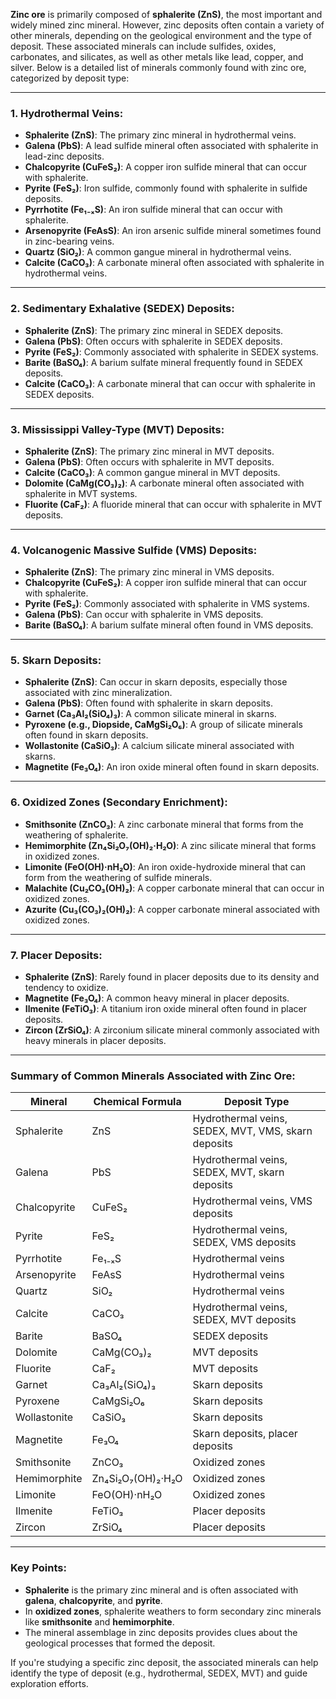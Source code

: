 **Zinc ore** is primarily composed of **sphalerite (ZnS)**, the most important and widely mined zinc mineral. However, zinc deposits often contain a variety of other minerals, depending on the geological environment and the type of deposit. These associated minerals can include sulfides, oxides, carbonates, and silicates, as well as other metals like lead, copper, and silver. Below is a detailed list of minerals commonly found with zinc ore, categorized by deposit type:

---

### 1. **Hydrothermal Veins**:
   - **Sphalerite (ZnS)**: The primary zinc mineral in hydrothermal veins.
   - **Galena (PbS)**: A lead sulfide mineral often associated with sphalerite in lead-zinc deposits.
   - **Chalcopyrite (CuFeS₂)**: A copper iron sulfide mineral that can occur with sphalerite.
   - **Pyrite (FeS₂)**: Iron sulfide, commonly found with sphalerite in sulfide deposits.
   - **Pyrrhotite (Fe₁₋ₓS)**: An iron sulfide mineral that can occur with sphalerite.
   - **Arsenopyrite (FeAsS)**: An iron arsenic sulfide mineral sometimes found in zinc-bearing veins.
   - **Quartz (SiO₂)**: A common gangue mineral in hydrothermal veins.
   - **Calcite (CaCO₃)**: A carbonate mineral often associated with sphalerite in hydrothermal veins.

---

### 2. **Sedimentary Exhalative (SEDEX) Deposits**:
   - **Sphalerite (ZnS)**: The primary zinc mineral in SEDEX deposits.
   - **Galena (PbS)**: Often occurs with sphalerite in SEDEX deposits.
   - **Pyrite (FeS₂)**: Commonly associated with sphalerite in SEDEX systems.
   - **Barite (BaSO₄)**: A barium sulfate mineral frequently found in SEDEX deposits.
   - **Calcite (CaCO₃)**: A carbonate mineral that can occur with sphalerite in SEDEX deposits.

---

### 3. **Mississippi Valley-Type (MVT) Deposits**:
   - **Sphalerite (ZnS)**: The primary zinc mineral in MVT deposits.
   - **Galena (PbS)**: Often occurs with sphalerite in MVT deposits.
   - **Calcite (CaCO₃)**: A common gangue mineral in MVT deposits.
   - **Dolomite (CaMg(CO₃)₂)**: A carbonate mineral often associated with sphalerite in MVT systems.
   - **Fluorite (CaF₂)**: A fluoride mineral that can occur with sphalerite in MVT deposits.

---

### 4. **Volcanogenic Massive Sulfide (VMS) Deposits**:
   - **Sphalerite (ZnS)**: The primary zinc mineral in VMS deposits.
   - **Chalcopyrite (CuFeS₂)**: A copper iron sulfide mineral that can occur with sphalerite.
   - **Pyrite (FeS₂)**: Commonly associated with sphalerite in VMS systems.
   - **Galena (PbS)**: Can occur with sphalerite in VMS deposits.
   - **Barite (BaSO₄)**: A barium sulfate mineral often found in VMS deposits.

---

### 5. **Skarn Deposits**:
   - **Sphalerite (ZnS)**: Can occur in skarn deposits, especially those associated with zinc mineralization.
   - **Galena (PbS)**: Often found with sphalerite in skarn deposits.
   - **Garnet (Ca₃Al₂(SiO₄)₃)**: A common silicate mineral in skarns.
   - **Pyroxene (e.g., Diopside, CaMgSi₂O₆)**: A group of silicate minerals often found in skarn deposits.
   - **Wollastonite (CaSiO₃)**: A calcium silicate mineral associated with skarns.
   - **Magnetite (Fe₃O₄)**: An iron oxide mineral often found in skarn deposits.

---

### 6. **Oxidized Zones (Secondary Enrichment)**:
   - **Smithsonite (ZnCO₃)**: A zinc carbonate mineral that forms from the weathering of sphalerite.
   - **Hemimorphite (Zn₄Si₂O₇(OH)₂·H₂O)**: A zinc silicate mineral that forms in oxidized zones.
   - **Limonite (FeO(OH)·nH₂O)**: An iron oxide-hydroxide mineral that can form from the weathering of sulfide minerals.
   - **Malachite (Cu₂CO₃(OH)₂)**: A copper carbonate mineral that can occur in oxidized zones.
   - **Azurite (Cu₃(CO₃)₂(OH)₂)**: A copper carbonate mineral associated with oxidized zones.

---

### 7. **Placer Deposits**:
   - **Sphalerite (ZnS)**: Rarely found in placer deposits due to its density and tendency to oxidize.
   - **Magnetite (Fe₃O₄)**: A common heavy mineral in placer deposits.
   - **Ilmenite (FeTiO₃)**: A titanium iron oxide mineral often found in placer deposits.
   - **Zircon (ZrSiO₄)**: A zirconium silicate mineral commonly associated with heavy minerals in placer deposits.

---

### Summary of Common Minerals Associated with Zinc Ore:
| **Mineral**       | **Chemical Formula** | **Deposit Type**                     |
|--------------------|----------------------|--------------------------------------|
| Sphalerite        | ZnS                 | Hydrothermal veins, SEDEX, MVT, VMS, skarn deposits |
| Galena            | PbS                 | Hydrothermal veins, SEDEX, MVT, skarn deposits |
| Chalcopyrite      | CuFeS₂              | Hydrothermal veins, VMS deposits     |
| Pyrite            | FeS₂                | Hydrothermal veins, SEDEX, VMS deposits |
| Pyrrhotite        | Fe₁₋ₓS              | Hydrothermal veins                   |
| Arsenopyrite      | FeAsS               | Hydrothermal veins                   |
| Quartz            | SiO₂                | Hydrothermal veins                   |
| Calcite           | CaCO₃               | Hydrothermal veins, SEDEX, MVT deposits |
| Barite            | BaSO₄               | SEDEX deposits                       |
| Dolomite          | CaMg(CO₃)₂          | MVT deposits                         |
| Fluorite          | CaF₂                | MVT deposits                         |
| Garnet            | Ca₃Al₂(SiO₄)₃       | Skarn deposits                       |
| Pyroxene          | CaMgSi₂O₆           | Skarn deposits                       |
| Wollastonite      | CaSiO₃              | Skarn deposits                       |
| Magnetite         | Fe₃O₄               | Skarn deposits, placer deposits      |
| Smithsonite       | ZnCO₃               | Oxidized zones                       |
| Hemimorphite      | Zn₄Si₂O₇(OH)₂·H₂O   | Oxidized zones                       |
| Limonite          | FeO(OH)·nH₂O        | Oxidized zones                       |
| Ilmenite          | FeTiO₃              | Placer deposits                      |
| Zircon            | ZrSiO₄              | Placer deposits                      |

---

### Key Points:
- **Sphalerite** is the primary zinc mineral and is often associated with **galena**, **chalcopyrite**, and **pyrite**.
- In **oxidized zones**, sphalerite weathers to form secondary zinc minerals like **smithsonite** and **hemimorphite**.
- The mineral assemblage in zinc deposits provides clues about the geological processes that formed the deposit.

If you're studying a specific zinc deposit, the associated minerals can help identify the type of deposit (e.g., hydrothermal, SEDEX, MVT) and guide exploration efforts.